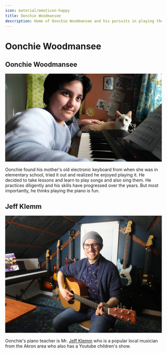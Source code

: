 ```yaml
---
icon: material/emoticon-happy
title: Oonchie Woodmansee 
description: Home of Oonchie Woodmansee and his pursuits in playing the piano and documenting nature
---
```


# Oonchie Woodmansee

## Oonchie Woodmansee

![Oonchie Woodmansee](img/20210113_143641.jpg)

Oonchie found his mother's old electronic keyboard from when she was in elementary school, tried it out and realized he enjoyed playing it. He decided to take lessons and learn to play songs and also sing them. He practices diligently and his skills have progressed over the years. But most importantly, he thinks playing the piano is fun.

## Jeff Klemm

![Jeff Klemm](img/Jeff_Klemm.jpg)

Oonchie's piano teacher is Mr. [Jeff Klemm](http://www.jeffklemm.com/lessons "Jeff Klemm's Homepage") who is a popular local musician from the Akron area who also has a Youtube children's show.
